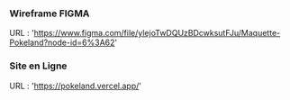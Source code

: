 ### Wireframe FIGMA ###
  URL : 'https://www.figma.com/file/ylejoTwDQUzBDcwksutFJu/Maquette-Pokeland?node-id=6%3A62'
  
### Site en Ligne ### 
  URL : 'https://pokeland.vercel.app/'
